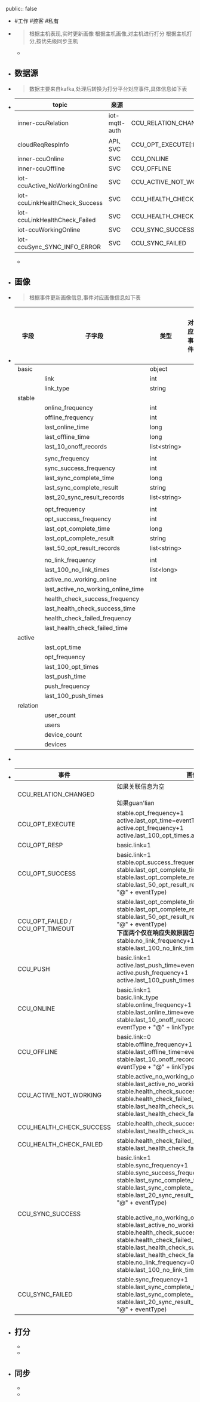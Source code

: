 public:: false

- #工作 #控客 #私有

- > 根据主机表现,实时更新画像
  根据主机画像,对主机进行打分
  根据主机打分,按优先级同步主机
	-
	
- ## 数据源

- > 数据主要来自kafka,处理后转换为打分平台对应事件,具体信息如下表

- |topic|来源|事件|
  |--|--|--|
  |inner-ccuRelation|iot-mqtt-auth|CCU_RELATION_CHANGED|
  |cloudReqRespInfo|API、SVC|CCU_OPT_EXECUTE[:br]CCU_OPT_RESP[:br]CCU_OPT_SUCCESS[:br]CCU_OPT_FAILED[:br]CCU_OPT_TIMEOUT|
  |inner-ccuOnline|SVC|CCU_ONLINE|
  |inner-ccuOffline|SVC|CCU_OFFLINE|
  |iot-ccuActive_NoWorkingOnline|SVC|CCU_ACTIVE_NOT_WORKING|
  |iot-ccuLinkHealthCheck_Success|SVC|CCU_HEALTH_CHECK_SUCCESS|
  |iot-ccuLinkHealthCheck_Failed|SVC|CCU_HEALTH_CHECK_FAILED|
  |iot-ccuWorkingOnline|SVC|CCU_SYNC_SUCCESS|
  |iot-ccuSync_SYNC_INFO_ERROR|SVC|CCU_SYNC_FAILED|
  -
  
- ## 画像

- > 根据事件更新画像信息,事件对应画像信息如下表

- | 字段     | 子字段                             | 类型          | 对应事件 | 事件对应操作 |
  | -------- | ---------------------------------- | ------------- | -------- | ------------ |
  | basic    |                                    | object        |          |              |
  |          | link                               | int           |          |              |
  |          | link_type                          | string        |          |              |
  | stable   |                                    |               |          |              |
  |          | online_frequency                   | int           |          |              |
  |          | offline_frequency                  | int           |          |              |
  |          | last_online_time                   | long          |          |              |
  |          | last_offline_time                  | long          |          |              |
  |          | last_10_onoff_records              | list\<string> |          |              |
  |          |                                    |               |          |              |
  |          | sync_frequency                     | int           |          |              |
  |          | sync_success_frequency             | int           |          |              |
  |          | last_sync_complete_time            | long          |          |              |
  |          | last_sync_complete_result          | string        |          |              |
  |          | last_20_sync_result_records        | list\<string> |          |              |
  |          |                                    |               |          |              |
  |          | opt_frequency                      | int           |          |              |
  |          | opt_success_frequency              | int           |          |              |
  |          | last_opt_complete_time             | long          |          |              |
  |          | last_opt_complete_result           | string        |          |              |
  |          | last_50_opt_result_records         | list\<string> |          |              |
  |          |                                    |               |          |              |
  |          | no_link_frequency                  | int           |          |              |
  |          | last_100_no_link_times             | list\<long>   |          |              |
  |          | active_no_working_online           | int           |          |              |
  |          | last_active_no_working_online_time |               |          |              |
  |          | health_check_success_frequency     |               |          |              |
  |          | last_health_check_success_time     |               |          |              |
  |          | health_check_failed_frequency      |               |          |              |
  |          | last_health_check_failed_time      |               |          |              |
  | active   |                                    |               |          |              |
  |          | last_opt_time                      |               |          |              |
  |          | opt_frequency                      |               |          |              |
  |          | last_100_opt_times                 |               |          |              |
  |          | last_push_time                     |               |          |              |
  |          | push_frequency                     |               |          |              |
  |          | last_100_push_times                |               |          |              |
  | relation |                                    |               |          |              |
  |          | user_count                         |               |          |              |
  |          | users                              |               |          |              |
  |          | device_count                       |               |          |              |
  |          | devices                            |               |          |              |

- 

- |事件|画像|
  |----|----|
  |CCU_RELATION_CHANGED|如果关联信息为空<br /><br />如果guan'lian|
  |CCU_OPT_EXECUTE|stable.opt_frequency+1<br />active.last_opt_time=eventTime<br />active.opt_frequency+1<br />active.last_100_opt_times.add(eventTime)|
  |CCU_OPT_RESP|basic.link=1|
  |CCU_OPT_SUCCESS|basic.link=1<br />stable.opt_success_frequency+1<br />stable.last_opt_complete_time=eventTime<br />stable.last_opt_complete_result=eventType<br />stable.last_50_opt_result_records.add(eventTime + "@" + eventType)|
  |CCU_OPT_FAILED / CCU_OPT_TIMEOUT|stable.last_opt_complete_time=eventTime<br />stable.last_opt_complete_result=eventType<br />stable.last_50_opt_result_records.add(eventTime + "@" + eventType)<br />**下面两个仅在响应失败原因包含no link to时才变化**<br />stable.no_link_frequency+1<br />stable.last_100_no_link_times.add(eventTime)|
  |CCU_PUSH|basic.link=1<br />active.last_push_time=eventTime<br />active.push_frequency+1<br />active.last_100_push_times.add(eventTime)|
  |CCU_ONLINE|basic.link=1<br />basic.link_type<br />stable.online_frequency+1<br />stable.last_online_time=eventTime<br />stable.last_10_onoff_records.add(eventTime + "@" + eventType + "@" + linkType)|
  |CCU_OFFLINE|basic.link=0<br />stable.offline_frequency+1<br />stable.last_offline_time=eventTime<br />stable.last_10_onoff_records.add(eventTime + "@" + eventType + "@" + linkType)|
  |CCU_ACTIVE_NOT_WORKING|stable.active_no_working_online+1<br />stable.last_active_no_working_online_time=eventTime<br />stable.health_check_success_frequency=null<br />stable.health_check_failed_frequency=null<br />stable.last_health_check_success_time=null<br />stable.last_health_check_failed_time=null|
  |CCU_HEALTH_CHECK_SUCCESS|stable.health_check_success_frequency+1<br />stable.last_health_check_success_time=eventTime|
  |CCU_HEALTH_CHECK_FAILED|stable.health_check_failed_frequency+1<br />stable.last_health_check_failed_time=eventTime|
  |CCU_SYNC_SUCCESS|basic.link=1<br />stable.sync_frequency+1<br />stable.sync_success_frequency+1<br />stable.last_sync_complete_time=eventTime<br />stable.last_sync_complete_result=eventType<br />stable.last_20_sync_result_records.add(eventTime + "@" + eventType)<br /><br />stable.active_no_working_online=0<br />stable.last_active_no_working_online_time=null<br />stable.health_check_success_frequency=null<br />stable.health_check_failed_frequency=null<br />stable.last_health_check_success_time=null<br />stable.last_health_check_failed_time=null<br />stable.no_link_frequency=0<br />stable.last_100_no_link_times=[]|
  |CCU_SYNC_FAILED|stable.sync_frequency+1<br />stable.last_sync_complete_time=eventTime<br />stable.last_sync_complete_result=eventType<br />stable.last_20_sync_result_records.add(eventTime + "@" + eventType)|
- ## 打分
  -
  -
- ## 同步
  -
  -